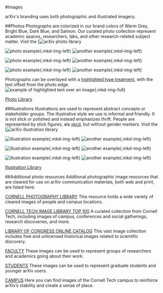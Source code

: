 #Images
<style>
.mkd-img-border {
  margin:1em 0px;
  padding:10px;
  border:.25em solid #ededed;
}
.mkd-horz-spacing {
  margin-right:1em;
  margin-left:1em;
}
.mkd-img-left {
  float:left;
  width:100%;
  margin-top:0;
}
.mkd-img-right {
  float:right;
  width:100%;
  margin-top:0;
}
.mkd-img-full {
  width:100% !important;
}
.mkd-img-60 {
  width:100% !important;
  margin:0 auto;
  display:block;
}
.mkd-img-thumb {
  max-width:150px !important;
}
.mkd-img-icon {
  border-radius:25%;
  width:150px;
  float:left;
  margin:0 .5em;
}
@media (min-width: 576px) {
  .mkd-img-left {
    width:calc(50% - 1.25em);
    margin-right:2em;
  }
  .mkd-img-right {
    width:calc(50% - 1.25em);
    margin-left:2em;
  }
  .mkd-img-60 {
    width:60% !important;
    margin:0 auto;
    display:block;
  }
}
</style>
arXiv's branding uses both photographic and illustrated imagery.

##Photos
Photographs are colorized in our brand colors of Warm Grey, Bright Blue, Dark Blue, and Salmon. Our curated photo collection represent academic spaces, researchers, labs, and other research-related subject matter. Visit the [![arXiv photo library](box-library-link)

![photo example](images/image_name.jpg){.mkd-img-left}
![another example](images/image_name.jpg){.mkd-img-left}

![photo example](images/image_name.jpg){.mkd-img-left}
![another example](images/image_name.jpg){.mkd-img-left}

![photo example](images/image_name.jpg){.mkd-img-left}
![another example](images/image_name.jpg){.mkd-img-left}

Photographs can be overlayed with a [highlighted type treatment](typography#highlighting), with the text offset from the photo edge.
![example of highlighted text over an image](images/image_name.jpg){.mkd-img-full}

<a href="box-photos" class="button-fancy">Photo Library <span> </span></a>

##Illustrations
Illustrations are used to represent abstract concepts or stakeholder groups. The illustrative style we use is informal and friendly. It is not slick or polished and instead emphasizes thrift. People are represented by stick figures, ala [xkcd](https://xkcd.com/), but without gender markers. Visit the [![arXiv illustration library](box-library-link)

![illustration example](images/image_name.jpg){.mkd-img-left}
![another example](images/image_name.jpg){.mkd-img-left}

![illustration example](images/image_name.jpg){.mkd-img-left}
![another example](images/image_name.jpg){.mkd-img-left}

![illustration example](images/image_name.jpg){.mkd-img-left}
![another example](images/image_name.jpg){.mkd-img-left}

<a href="box-illustrations" class="button-fancy">Illustration Library <span> </span></a>

##Additional photo resources
Additional photographic image resources that are cleared for use on arXiv communication materials, both web and print, are listed here:

[CORNELL PHOTOGRAPHY LIBRARY](https://photo.cornell.edu/)
This resource holds a wide variety of cleared images of people and campus locations.

[CORNELL TECH IMAGE LIBRARY TOP 100](https://cornell.app.box.com/s/rpl81q6go7s9qq0nm7ndw2tw7hfh8079)
A curated collection from Cornell Tech, including images of campus, conferences and social gatherings, research discoveries, and more.

[LIBRARY OF CONGRESS ONLINE CATALOG](http://www.loc.gov/pictures/search/CU)
This vast image collection includes free and unlicensed historical images related to scientific discovery.

[FACULTY](https://cornell.app.box.com/s/rpl81q6go7s9qq0nm7ndw2tw7h-fh8079/folder/45111358461CU)
These images can be used to represent groups of researchers and academics going about their work.

[STUDENTS](https://cornell.app.box.com/s/rpl81q6go7s9qq0nm7ndw2tw7h-fh8079/folder/118875861190CU: )
These images can be used to represent graduate students and younger arXiv users.

[CAMPUS](https://cornell.app.box.com/s/rpl81q6go7s9qq0nm7ndw2tw7h-fh8079/folder/45111410232)
Here you can find images of the Cornell Tech campus to reinforce arXiv’s stability and create a sense of place.
